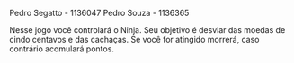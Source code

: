 Pedro Segatto - 1136047
Pedro Souza - 1136365

Nesse jogo você controlará o Ninja. Seu objetivo é desviar das moedas de cindo centavos e das cachaças. Se você for atingido morrerá, caso contrário acomulará pontos.